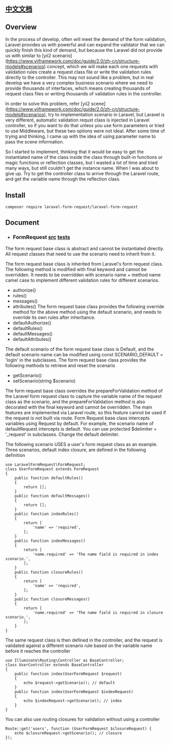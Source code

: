 ## [中文文档](https://github.com/yinfuyuan/laravel-form-request/blob/master/README_CN.md)

## Overview

In the process of develop, often will meet the demand of the form validation, Laravel provides us with powerful and can expand the validator that we can quickly finish this kind of demand, but because the Laravel did not provide us with similar to [yii2 scenario] (https://www.yiiframework.com/doc/guide/2.0/zh-cn/structure-models#scenarios) concept, which we will make each one requests with validation rules create a request class file or write the validation rules directly to the controller. This may not sound like a problem, but in real develop we have a very complex business scenario where we need to provide thousands of interfaces, which means creating thousands of request class files or writing thousands of validation rules in the controller.

In order to solve this problem, refer [yii2 scene] (https://www.yiiframework.com/doc/guide/2.0/zh-cn/structure-models#scenarios), try to implementation scenario in Laravel, but Laravel is very different, automatic validation requst class is injected in Laravel controller, so if you want to do that unless you use form parameters or tried to use Middleware, but these two options were not ideal. After some time of trying and thinking, I came up with the idea of using parameter name to pass the scene information.

So I started to implement, thinking that it would be easy to get the instantiated name of the class inside the class through built-in functions or magic functions or reflection classes, but I wasted a lot of time and tried many ways, but still couldn't get the instance name. When I was about to give up. Try to get the controller class to arrive through the Laravel route, and get the variable name through the reflection class.

## Install

    composer require laravel-form-request/laravel-form-request
    
## Document

* ### FormRequest [src](https://github.com/yinfuyuan/laravel-form-request/blob/master/src/FormRequest.php) [tests](https://github.com/yinfuyuan/laravel-form-request/blob/master/tests/FormRequestTest.php)

The form request base class is abstract and cannot be instantiated directly. All request classes that need to use the scenario need to inherit from it.

The form request base class is inherited from Laravel's form request class. The following method is modified with final keyword and cannot be overridden. It needs to be overridden with scenario name + method name camel case to implement different validation rules for different scenarios.
* authorize()
* rules()
* messages()
* attributes()
The form request base class provides the following override method for the above method using the default scenario, and needs to override its own rules after inheritance.
* defaultAuthorize()
* defaultRules()
* defaultMessages()
* defaultAttributes()

The default scenario of the form request base class is Default, and the default scenario name can be modified using const SCENARIO_DEFAULT = 'login' in the subclasses. The form request base class provides the following methods to retrieve and reset the scenario
* getScenario()
* setScenario(string $scenario)

The form request base class overrides the prepareForValidation method of the Laravel form request class to capture the variable name of the request class as the scenario, and the prepareForValidation method is also decorated with the final keyword and cannot be overridden. The main features are implemented via Laravel route, so this feature cannot be used if the request is not built via route.
Form Request base class intercepts variables using Request by default. For example, the scenario name of defaultRequest intercepts is default. You can use protected $delimiter = '_request' in subclasses. Change the default delimiter.

The following scenario USES a user's form request class as an example. Three scenarios, default index closure, are defined in the following definition

    use LaravelFormRequest\FormRequest;
    class UserFormRequest extends FormRequest
    {
        public function defaultRules()
        {
            return [];
        }
        public function defaultMessages()
        {
            return [];
        }
        public function indexRules()
        {
            return [
                'name' => 'required',
            ];
        }
        public function indexMessages()
        {
            return [
                'name.required' => 'The name field is required in index scenario.',
            ];
        }
        public function closureRules()
        {
            return [
                'name' => 'required',
            ];
        }
        public function closureMessages()
        {
            return [
                'name.required' => 'The name field is required in closure scenario.',
            ];
        }
    }

The same request class is then defined in the controller, and the request is validated against a different scenario rule based on the variable name before it reaches the controller

    use Illuminate\Routing\Controller as BaseController;
    class UserController extends BaseController
    {
        public function index(UserFormRequest $request)
        {
            echo $request->getScenario(); // default
        }
        public function index(UserFormRequest $indexRequest)
        {
            echo $indexRequest->getScenario(); // index
        }
    }
    
You can also use routing closures for validation without using a controller

    Route::get('users', function (UserFormRequest $closureRequest) {
        echo $closureRequest->getScenario(); // closure
    });